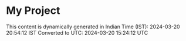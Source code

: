 # My Project

This content is dynamically generated in Indian Time (IST): 2024-03-20 20:54:12 IST
Converted to UTC: 2024-03-20 15:24:12 UTC
